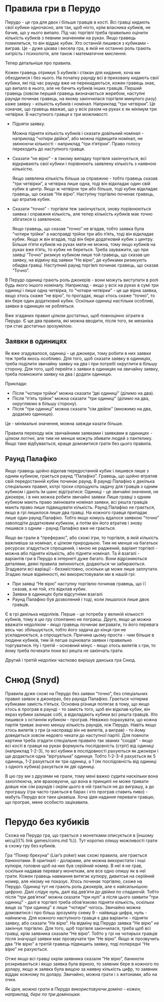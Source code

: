 # Правила гри в Перудо

Перудо - це гра для двох і більше гравців в кості. 
Всі гравці кидають свої кубики одночасно, але так, щоб ніхто, крім власника кубиків, не бачив, що у нього випало. 
Під час торгівлі треба правильно оцінити кількість кубиків з певним значенням на руках. 
Якщо гравець помилиться, то він віддає кубик. 
Хто останній лишився з кубиками - виграв. 
Це - дуже цікава і весела гра, в якій не останню роль грають хитрість і психологія, але також і математичне мислення. 

Тепер детальніше про правила.

Кожен гравець отримує 5 кубиків і стакан для кидання, хоча ми обходилися і без нього. 
На початку раунду всі в приховану кидають свої кубики, які під час раунду вже не перекидаються, кожен гравець знає, що випало в нього, але не бачить кубиків інших гравців. 
Перший гравець (зовсім перший гравець визначається жеребом, наступні раунди починає гравець, на якому закінчилася торгівля минулого разу) каже заявку - кількість кубиків і номінал. 
Наприклад “три четвірки”. 
Це означає, що гравець вважає, що у всіх разом на руках є як мінімум три четвірки. 
В наступного гравця є три можливості:

 - Підняти  заявку. 
	
	Можна підняти кількість кубиків і сказати довільний номінал - наприклад “чотири двійки”, або можна підвищити номінал, не змінюючи кількості - наприклад “три п’ятірки”. 
	Право голосу переходить до наступного гравця.
 
 - Сказати “не вірю” - в такому випадку торгівля закінчується, всі відкривають свої кубики і порівнюють заявлену кількість з наявною кількістю. 

	Якщо заявлена кількість більша за справжню - тобто гравець сказав “три четвірки”, а четвірка лише одна, тоді він відкладає один свій кубик в центр. 
	Якщо ж четвірок три або більше, тоді кубик відкладає гравець, що сказав “Не вірю”. 
	Наступну торгівлю починає гравець, що втратив кубик.
 
 - Сказати “точно” - торгівля теж закінчується, знову порівнюються заявка і справжня кількість, але тепер кількість кубиків має точно збігатися із заявленою. 

	Якщо гравець, що сказав “точно” не вгадав, тобто заявка була “чотири трійки” а насправді трійок три або п’ять, тоді він відкладає кубик. 
	Якщо ж він вгадав, тоді він бере додатковий кубик з центру. 
	Більше п’яти кубиків на руках мати не можна, тому якщо кубиків на руках вже п’ять, то кубик не береться. 
	Треба зауважити, що при заявці “Точно” ризикує кубиком лише той гравець, що сказав цю заявку, на відміну від заявки “Не вірю”, де кубиками ризикують обидва гравці. 
	Наступний раунд торгівлі починає гравець, що сказав “Точно”.

В Перудо одиниці грають роль джокерів - вони можуть виступати в ролі будь якого іншого номіналу. 
Наприклад - якщо у всіх на руках в сумі три одиниці і лише одна четвірка, то “чотири четвірки” - це ще вірна заявка, якщо хтось скаже “не вірю”, то прогадає, якщо хтось скаже “точно”, то він бере один додатковий кубик. 
Оскільки одиниці настільки особливі, заявки в одиницях не робляться.

Вже згаданих правил цілком достатньо, щоб повноцінно зіграти в Перудо. 
Є ще два правила, які можна вводити, після того, як механіка гри стає достатньо зрозумілою.

## Заявки в одиницях
Як вже згадувалося, одиниці - це джокери, тому робити в них заявки теж треба якось особливо. 
Для того, щоб сказати заявку в одиницях, треба поділити звичайну заявку на два і при потребі округлити в більшу сторону. 
Для того, щоб перейти з заявки в одиницях на звичайну заявку, треба помножити заявку на два і додати одиницю. 

Приклади:

 - Після “чотири трійки” можна сказати “дві одиниці” (ділимо на два).
 - Після “п’ять трійок” можна сказати “три одиниці” (ділимо на два, округляємо в більшу сторону).
 - Після “три одиниці” можна сказати “сім двійок” (множимо на два, додаємо одиницю).

Це - мінімальні значення, можна завжди казати більше.

Правила переходу між звичайними заявками і заявками в одиницях - цілком логічні, але тим не менше можуть збивати людей з пантелику. 
Якщо таке відбувається, краще домовитися грати без цього правила.

## Раунд Палафіко

Якщо гравець щойно відклав передостанній кубик і лишився лише з одним кубиком, грається раунд “Палафіко”. 
Гравець, що щойно втратив свій передостанній кубик починає раунд. 
В раунді Палафіко є декілька спеціальних правил, котрі трохи спрощують задачу для гравців з одним кубиком і дають їм шанс відігратися:
Одиниці - це звичайні значення, не джокери, і в них можна робити звичайні заявки
Лише гравці з одним кубиком мають право змінювати номінал заявки, всі решта гравців мають право лише підвищувати кількість.
Раунд Палафіко не грається, якщо в грі лишилося лише два гравці.
На кожного гравця припадає лише один раунд Палафіко. 
Тобто якщо комусь вдалося заявкою “точно” заволодіти додатковим кубиком, а потім він його втратив і знову лишився з одним - раунд Палафіко вже не грається.

Якщо ви грали в “преферанс”, або схожі ігри, то торгівля, в якій кількість важливіша за номінал, є цілком природньою. 
Тим не менше на багатьох ресурсах згадується спрощений, і мною не раджений, варіант торгівлі - можна або підняти кількість, або підняти номінал. 
Та й взагалі - варіантів гри в Перудо в інтернеті дуже багато. 
Вони відрізняються деталями, деякі правила змінюються, додаються чи забираються. 
Згадувати всі варіації - беззмістовно, оскільки це може лише заплутати. 
Згадаю лише відмінності, які використовували ми в нашій грі:

 - При заявці “Не вірю” наступну торгівлю починав гравець, що її сказав, а не той, хто відклав кубик.
 - Заявки в одиницях були відсутніми взагалі
 - Раунд Палафіко був дозволений і тоді, коли лишалося лише двоє гравців.

Є в грі декілька недоліків. 
Перше - це потреба у великій кількості кубиків, тому в цю гру спонтанно не пограєш. 
Друге, якщо це можна вважати недоліком - якщо гравець починає вигравати, то його перевага весь час збільшується, тобто його задача до кінця гри не ускладнюється, а спрощується. 
Причина цьому проста - чим більше в людини кубиків, тим їй легше оцінювати заявки і правильно торгуватися. 
Ну і третій - основний мінус - якщо хтось вилетів з гри, то йому треба почекати поки всі решта не закінчать грати. 

Другий і третій недоліки частково вирішує данська гра Снюд.

# Снюд (Snyd)

Правила дуже схожі на Перудо без заявки “точно”, без спеціальних правил заявок в джокерах, без раунда Палафіко. 
Грається чотирма кубиками замість п’ятьох. 
Основна різниця полягає в тому, що якщо хтось в програв в раунді - то замість того, щоб він відклав кубик, він якраз кубики залишає собі, а відкладають кубики всі решта гравців. 
Хто лишився з останнім кубиком - програв. 
Неважко порахувати, що кожна партія триває значно меншу кількість раундів, ніж Перудо. 
Навіть якщо хтось вилетів з гри (а насправді він не вилетів, а виграв) - то йому доведеться зовсім недовго чекати до наступної партії.
Для повноти картини треба згадати спеціальне правило так званих “сходів” - якщо всі кості в гравця на руках формують послідовність (стріт) від одиниці (наприклад 1-2-3), то всі кубики в послідовності рахуються як джокери і ще додається одна “віртуальна” одиниця. 
Тобто 1-2-3-4 рахується як 5 одиниць, 1-2 рахується як три одиниці, а 1 (як послідовність від одиниці з одного кубика) рахується як дві одиниці.

В цю гру ми з друзями не грали, тому мені важко судити наскільки вона захоплююча, але враховуючи, що вона в принципі не може тривати довше ніж сім раундів і окрім цього в ній грається не до виграшу, а до програшу (гра часто грається в барах і хто програв ставить пиво) - мабуть Перудо все таки цікавіша. 
Хоча ідея надання переваги гравцю, що програє, мене особисто зацікавила.

# Перудо без кубиків

Схожа на Перудо гра, що грається з монетками описується в [іншому місці]({% link games/coins.md %}). 
Тут коротко опишу можливості грати в схожу гру без кубиків.

Гра “Покер брехуна” (Liar’s poker) має схожі правила, але грається банкнотами. 
В оригіналі - доларами, але можна використати і інші купюри, головне щоб на них був серійний номер. 
В неї я не грав, оскільки надавав перевагу монеткам, але все одно опишу як в неї грати. 
Кожен гравець навмання витягає купюру, дивитсья на серійний номер, але нікому не показує. 
Хтось починає торгівлю, схоже на Перудо. 
Одиниці тут не грають роль джокерів, але є найсильнішою цифрою. 
Далі слідує нуль, далі від дев’яти до двійки по спадаючій. 
Тобто після “три дев’ятки” можна сказати “три нулі” а після цього заявити “три одиниці” - далі в торгівлі треба обов’язково підняти кількість, оскільки вище за “три одиниці” є лише “чотири” чогось. 
Звичайно можна домовитися і про більш зрозумілу схему 9 - найвища цифра, нуль - найнижча. 
Для кожного наступного гравця є два варіанти - підняти заявку, або сказати “Не вірю”. 
На відміну від Перудо заявка “Не вірю” не закінчує торгівлю. 
Для того, щоб торгівля закінчилася, треба щоб всі гравці, крім заявника сказали “Не вірю”. 
Тобто у грі на чотирьох гравців після значущої заявки має прозвучати три “Не вірю”. 
Якщо ж прозвучить два “Не вірю” а третій гравець підвищить заявку, тоді попередні “Не вірю” не рахуються.

Отже якщо всі гравці окрім заявника сказали “Не вірю”, банкноти розкриваються і якщо заявка була вірною, то заявник бере в кожного по долару, якщо ж заявка була вищою за наявну кількість цифр, то заявник віддає кожному по долару. 
Звичайно, можна грати і з жетонами, або на очки.

_Як ідея, можна грати в Перудо використовуючи доміно - кожен, наприклад, бере по три доміношки._
